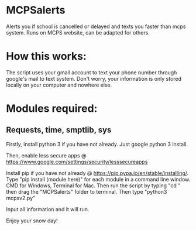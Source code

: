 # MCPSalerts
Alerts you if school is cancelled or delayed and texts you faster than mcps system. Runs on MCPS website, can be adapted for others.

# How this works:
The script uses your gmail account to text your phone number through google's mail to text system. Don't worry, your information is only stored locally on your computer and nowhere else. 

# Modules required:
## Requests, time, smptlib, sys

Firstly, install python 3 if you have not already. Just google python 3 install.

Then, enable less secure apps @ https://www.google.com/settings/security/lesssecureapps

Install pip if you have not already @ https://pip.pypa.io/en/stable/installing/. Type "pip install (module here)" for each module in a command line window. CMD for Windows, Terminal for Mac. Then run the script by typing "cd " then drag the "MCPSalerts" folder to terminal. Then type "python3 mcpsv2.py"

Input all information and it will run.


Enjoy your snow day!

